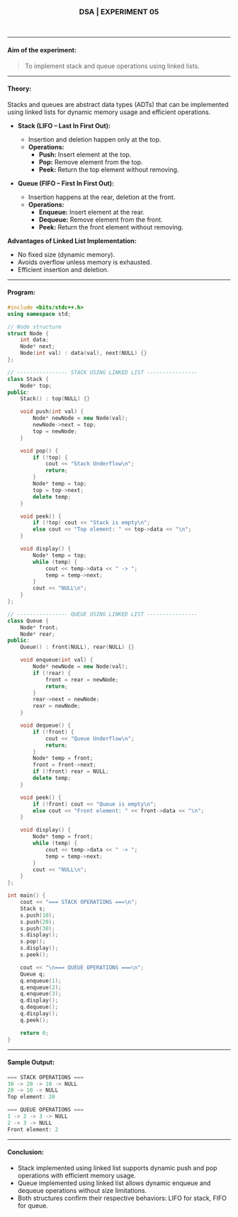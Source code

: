 <br>
<h3 align=center><b>DSA | EXPERIMENT 05</b></h3>
<br>

---

#### **Aim of the experiment:**
> To implement stack and queue operations using linked lists.

---

#### **Theory:**
Stacks and queues are abstract data types (ADTs) that can be implemented using linked lists for dynamic memory usage and efficient operations.

- **Stack (LIFO – Last In First Out):**
  - Insertion and deletion happen only at the top.
  - **Operations:**
    - **Push:** Insert element at the top.
    - **Pop:** Remove element from the top.
    - **Peek:** Return the top element without removing.

- **Queue (FIFO – First In First Out):**
  - Insertion happens at the rear, deletion at the front.
  - **Operations:**
    - **Enqueue:** Insert element at the rear.
    - **Dequeue:** Remove element from the front.
    - **Peek:** Return the front element without removing.

**Advantages of Linked List Implementation:**
- No fixed size (dynamic memory).
- Avoids overflow unless memory is exhausted.
- Efficient insertion and deletion.

---

#### **Program:**
```cpp
#include <bits/stdc++.h>
using namespace std;

// Node structure
struct Node {
    int data;
    Node* next;
    Node(int val) : data(val), next(NULL) {}
};

// ---------------- STACK USING LINKED LIST ----------------
class Stack {
    Node* top;
public:
    Stack() : top(NULL) {}

    void push(int val) {
        Node* newNode = new Node(val);
        newNode->next = top;
        top = newNode;
    }

    void pop() {
        if (!top) {
            cout << "Stack Underflow\n";
            return;
        }
        Node* temp = top;
        top = top->next;
        delete temp;
    }

    void peek() {
        if (!top) cout << "Stack is empty\n";
        else cout << "Top element: " << top->data << "\n";
    }

    void display() {
        Node* temp = top;
        while (temp) {
            cout << temp->data << " -> ";
            temp = temp->next;
        }
        cout << "NULL\n";
    }
};

// ---------------- QUEUE USING LINKED LIST ----------------
class Queue {
    Node* front;
    Node* rear;
public:
    Queue() : front(NULL), rear(NULL) {}

    void enqueue(int val) {
        Node* newNode = new Node(val);
        if (!rear) {
            front = rear = newNode;
            return;
        }
        rear->next = newNode;
        rear = newNode;
    }

    void dequeue() {
        if (!front) {
            cout << "Queue Underflow\n";
            return;
        }
        Node* temp = front;
        front = front->next;
        if (!front) rear = NULL;
        delete temp;
    }

    void peek() {
        if (!front) cout << "Queue is empty\n";
        else cout << "Front element: " << front->data << "\n";
    }

    void display() {
        Node* temp = front;
        while (temp) {
            cout << temp->data << " -> ";
            temp = temp->next;
        }
        cout << "NULL\n";
    }
};

int main() {
    cout << "=== STACK OPERATIONS ===\n";
    Stack s;
    s.push(10);
    s.push(20);
    s.push(30);
    s.display();
    s.pop();
    s.display();
    s.peek();

    cout << "\n=== QUEUE OPERATIONS ===\n";
    Queue q;
    q.enqueue(1);
    q.enqueue(2);
    q.enqueue(3);
    q.display();
    q.dequeue();
    q.display();
    q.peek();

    return 0;
}
```

---

#### **Sample Output:**
```cpp
=== STACK OPERATIONS ===
30 -> 20 -> 10 -> NULL
20 -> 10 -> NULL
Top element: 20

=== QUEUE OPERATIONS ===
1 -> 2 -> 3 -> NULL
2 -> 3 -> NULL
Front element: 2
```

---

#### **Conclusion:**
- Stack implemented using linked list supports dynamic push and pop operations with efficient memory usage.
- Queue implemented using linked list allows dynamic enqueue and dequeue operations without size limitations.
- Both structures confirm their respective behaviors: LIFO for stack, FIFO for queue.
